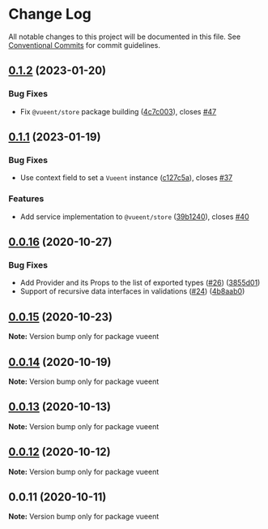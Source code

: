 # Change Log

All notable changes to this project will be documented in this file.
See [Conventional Commits](https://conventionalcommits.org) for commit guidelines.

## [0.1.2](https://github.com/vueent/vueent/compare/v0.1.1...v0.1.2) (2023-01-20)


### Bug Fixes

* Fix `@vueent/store` package building ([4c7c003](https://github.com/vueent/vueent/commit/4c7c00324f7f2e5592f685c63a5b7bd1e1e69db9)), closes [#47](https://github.com/vueent/vueent/issues/47)





## [0.1.1](https://github.com/vueent/vueent/compare/v0.1.0...v0.1.1) (2023-01-19)


### Bug Fixes

* Use context field to set a `Vueent` instance ([c127c5a](https://github.com/vueent/vueent/commit/c127c5accec694feff6d7af7f07674b1c9dcfd85)), closes [#37](https://github.com/vueent/vueent/issues/37)


### Features

* Add service implementation to `@vueent/store` ([39b1240](https://github.com/vueent/vueent/commit/39b12402d917fcdeb87e3968074b2ddaf034cbfa)), closes [#40](https://github.com/vueent/vueent/issues/40)





## [0.0.16](https://github.com/vueent/vueent/compare/v0.0.15...v0.0.16) (2020-10-27)


### Bug Fixes

* Add Provider and its Props to the list of exported types ([#26](https://github.com/vueent/vueent/issues/26)) ([3855d01](https://github.com/vueent/vueent/commit/3855d01fd98820eb5b5a088cc38a7db85f572498))
* Support of recursive data interfaces in validations ([#24](https://github.com/vueent/vueent/issues/24)) ([4b8aab0](https://github.com/vueent/vueent/commit/4b8aab0c8237deafab4fd78e56aaa00b67134291))





## [0.0.15](https://github.com/vueent/vueent/compare/v0.0.14...v0.0.15) (2020-10-23)

**Note:** Version bump only for package vueent





## [0.0.14](https://github.com/vueent/vueent/compare/v0.0.13...v0.0.14) (2020-10-19)

**Note:** Version bump only for package vueent





## [0.0.13](https://github.com/vueent/vueent/compare/v0.0.12...v0.0.13) (2020-10-13)

**Note:** Version bump only for package vueent





## [0.0.12](https://github.com/vueent/vueent/compare/v0.0.11...v0.0.12) (2020-10-12)

**Note:** Version bump only for package vueent





## 0.0.11 (2020-10-11)

**Note:** Version bump only for package vueent
